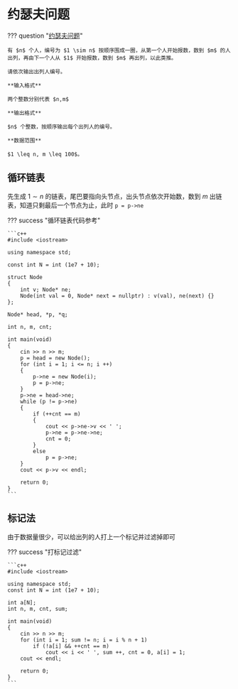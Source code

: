 # 约瑟夫问题

??? question "[约瑟夫问题](https://www.luogu.com.cn/problem/P1996)"

    有 $n$ 个人，编号为 $1 \sim n$ 按顺序围成一圈，从第一个人开始报数，数到 $m$ 的人出列，再由下一个人从 $1$ 开始报数，数到 $m$ 再出列，以此类推。

    请依次输出出列人编号。

    **输入格式**

    两个整数分别代表 $n,m$ 

    **输出格式**

    $n$ 个整数，按顺序输出每个出列人的编号。

    **数据范围**

    $1 \leq n, m \leq 100$。

## 循环链表

先生成 $1 \sim n$ 的链表，尾巴要指向头节点，出头节点依次开始数，数到 $m$ 出链表，知道只剩最后一个节点为止，此时 `p = p->ne`

??? success "循环链表代码参考"

    ```c++
    #include <iostream>

    using namespace std;

    const int N = int (1e7 + 10);

    struct Node
    {
        int v; Node* ne;
        Node(int val = 0, Node* next = nullptr) : v(val), ne(next) {}
    };

    Node* head, *p, *q;

    int n, m, cnt;

    int main(void)
    {
        cin >> n >> m;
        p = head = new Node();
        for (int i = 1; i <= n; i ++)
        {
            p->ne = new Node(i);
            p = p->ne;
        }
        p->ne = head->ne;
        while (p != p->ne)
        {
            if (++cnt == m) 
            {
                cout << p->ne->v << ' ';
                p->ne = p->ne->ne;
                cnt = 0;
            }
            else
                p = p->ne;
        }
        cout << p->v << endl;
        
        return 0;
    }
    ```

## 标记法

由于数据量很少，可以给出列的人打上一个标记并过滤掉即可

??? success "打标记过滤"

    ```c++
    #include <iostream>

    using namespace std;
    const int N = int (1e7 + 10);

    int a[N];
    int n, m, cnt, sum;

    int main(void)
    {
        cin >> n >> m;
        for (int i = 1; sum != n; i = i % n + 1) 
            if (!a[i] && ++cnt == m)
                cout << i << ' ', sum ++, cnt = 0, a[i] = 1;
        cout << endl;
        
        return 0;
    }
    ```